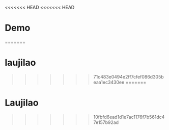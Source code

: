 <<<<<<< HEAD
<<<<<<< HEAD
# Demo
=======
# laujilao
>>>>>>> 71c483e0494e2ff7cfef086d305beaa1ec3430ee
=======
# Laujilao
>>>>>>> 10fbfd6ead1d1e7ac1176f7b561dc47e157b92ad
